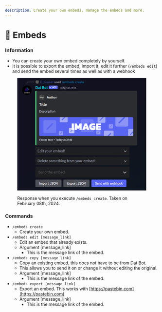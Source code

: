 ```yaml
---
description: Create your own embeds, manage the embeds and more.
---
```


# 🎨 Embeds

### Information

* You can create your own embed completely by yourself.
* It is possible to export the embed, import it, edit it further (`/embeds edit`) and send the embed several times as well as with a webhook

<figure><img src="../../.gitbook/assets/Screenshot 2024-02-08 211622.png" alt=""><figcaption><p>Response when you execute <code>/embeds create</code>. Taken on February 08th, 2024. </p></figcaption></figure>

### Commands

* `/embeds create`
  * Create your own embed.
* `/embeds edit [message_link]`
  * Edit an embed that already exists.
  * Argument \[message\_link]
    * This is the message link of the embed.
* `/embeds copy [message_link]`
  * Copy an existing embed, this does not have to be from Dat Bot.
  * &#x20;This allows you to send it on or change it without editing the original.
  * Argument \[message\_link]
    * This is the message link of the embed.
* `/embeds export [message_link]`
  * Export an embed. This works with [https://pastebin.com](https://pastebin.com).
  * Argument \[message\_link]
    * This is the message link of the embed.
